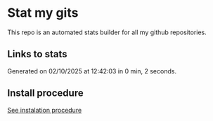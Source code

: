 # Stat my gits

This repo is an automated stats builder for all my github repositories.

## Links to stats


Generated on 02/10/2025 at 12:42:03 in 0 min, 2 seconds.

## Install procedure

[See instalation procedure](./src/install.md)
